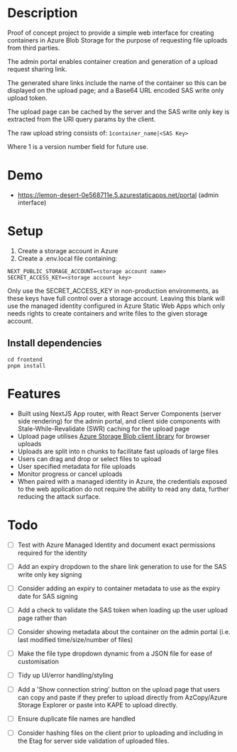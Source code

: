 # Description
Proof of concept project to provide a simple web interface for creating containers in Azure Blob Storage for the purpose of requesting file uploads from third parties.

The admin portal enables container creation and generation of a upload request sharing link.

The generated share links include the name of the container so this can be displayed on the upload page; and a Base64 URL encoded SAS write only upload token.

The upload page can be cached by the server and the SAS write only key is extracted from the URI query params by the client.

The raw upload string consists of:
```1container_name|<SAS Key>```

Where 1 is a version number field for future use.


# Demo

- https://lemon-desert-0e568711e.5.azurestaticapps.net/portal (admin interface)

# Setup

1. Create a storage account in Azure
2. Create a .env.local file containing:

```
NEXT_PUBLIC_STORAGE_ACCOUNT=<storage account name>
SECRET_ACCESS_KEY=<storage account key>
```
Only use the SECRET_ACCESS_KEY in non-production environments, as these keys have full control over a storage account.
Leaving this blank will use the managed identity configured in Azure Static Web Apps which only needs rights to create containers and write files to the given storage account.

## Install dependencies

```
cd frontend
pnpm install
```

# Features
- Built using NextJS App router, with React Server Components (server side rendering) for the admin portal, and client side components with Stale-While-Revalidate (SWR) caching for the upload page
- Upload page utilises [Azure Storage Blob client library](https://www.npmjs.com/package/@azure/storage-blob) for browser uploads
- Uploads are split into n chunks to facilitate fast uploads of large files
- Users can drag and drop or select files to upload
- User specified metadata for file uploads
- Monitor progress or cancel uploads
- When paired with a managed identity in Azure, the credentials exposed to the web application do not require the ability to read any data, further reducing the attack surface.

# Todo

- [ ] Test with Azure Managed Identity and document exact permissions required for the identity
- [ ] Add an expiry dropdown to the share link generation to use for the SAS write only key signing
- [ ] Consider adding an expiry to container metadata to use as the expiry date for SAS signing
- [ ] Add a check to validate the SAS token when loading up the user upload page rather than 
- [ ] Consider showing metadata about the container on the admin portal (i.e. last modified time/size/number of files)
- [ ] Make the file type dropdown dynamic from a JSON file for ease of customisation
- [ ] Tidy up UI/error handling/styling
- [ ] Add a 'Show connection string' button on the upload page that users can copy and paste if they prefer to upload directly from AzCopy/Azure Storage Explorer or paste into KAPE to upload directly.
- [ ] Ensure duplicate file names are handled
- [ ] Consider hashing files on the client prior to uploading and including in the Etag for server side validation of uploaded files.


